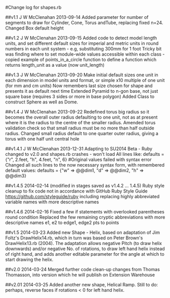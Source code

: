#Change log for shapes.rb

##v1.1 J W McClenahan 2013-09-14
Added parameter for number of segments to draw for Cylinder, Cone, Torus andTube, replacing fixed n=24.
Changed Box default height 

##v1.2 J W McClenahan 2013-09-15
Added code to detect model length units, and set different default sizes for imperial and metric units 
  in round numbers in each unit system - e.g, substituting 300mm for 1 foot
Tricky bit was finding where to set module-wide values accessible within each class - copied example 
  of points_in_a_circle function to define a function which returns length_unit as a value (now unit_length)

##v1.3 J W McClenahan 2013-09-20
Make initial default sizes one unit in each dimension in model units and format, 
  or simple x10 multiple of one unit (for mm and cm units)
Now remembers last size chosen for shape and presents it as default next time
  Extended Pyramid to n-gon base, not just square base (requires 3 sides or more in base polygon)
  Added Class to construct Sphere as well as Dome.

##v1.4 J W McClenahan 2013-09-22
Redefined torus big radius so it becomes the overall outer radius defaulting to one unit, 
  not as at present where it is the radius to the centre of the smaller radius. 
Amended torus validation check so that small radius must be no more than half outside radius.
Changed small radius default to one quarter outer radius, giving a torus with one half unit central hole

##v1.4.1 J W McClenahan 2013-12-31
Adapting to SU2014 Beta - Ruby changed to v2.0 and shapes.rb crashes - won't load
All lines like: 
  defaults = {"r", 2.feet, "h", 4.feet, "n", 6}  #Original values 
failed with syntax error 
Changed all such lines to the now necessary syntax form, with remembered default values:
  defaults = {"w" => @@dim1, "d" => @@dim2, "h" => @@dim3} 

##v1.4.5 2014-02-14 (modified in stages saved as v1.4.2 ... 1.4.5)
Ruby style cleanup to fix code not in accordance with GitHub Ruby Style Guide
  https://github.com/styleguide/ruby
  including replacing highly abbreviated variable names with more descriptive names

##v1.4.6 2014-02-16
Fixed a few if statements with overlooked parentheses round condition
Replaced the few remaining cryptic abbreviations with more descriptive names
  e1, e2 to edge1, edge2
  pts to points

##v1.5 2014-03-23
Added new Shape - Helix, based on adaptation of Jim Foltz's DrawHelix14.rb, which in turn
was based on Peter Brown's DrawHelix13.rb (2004). The adaptation allows negative Pitch (to draw helix downwards) and/or negative No. of rotations, to draw left hand helix instead of right hand, and adds another editable parameter for the angle at which to start drawing the helix.

##v2.0 2014-03-24
Merged further code clean-up changes from Thomas Thomasson, into version which he will publish on Extension Warehouse

##v2.01 2014-03-25
Added another new shape, Helical Ramp. Still to do: perhaps, reverse faces if rotations < 0 for left hand helix.